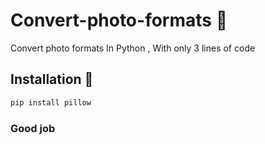 # Convert-photo-formats 🔗
Convert photo formats In Python , With only 3 lines of code

## Installation 📩

```bash
pip install pillow
```
### Good job


